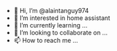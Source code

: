 - 👋 Hi, I’m @alaintanguy974
- 👀 I’m interested in  home assistant
- 🌱 I’m currently learning ...
- 💞️ I’m looking to collaborate on ...
- 📫 How to reach me ...

<!---
alaintanguy974/alaintanguy974 is a ✨ special ✨ repository because its `README.md` (this file) appears on your GitHub profile.
You can click the Preview link to take a look at your changes.
--->
